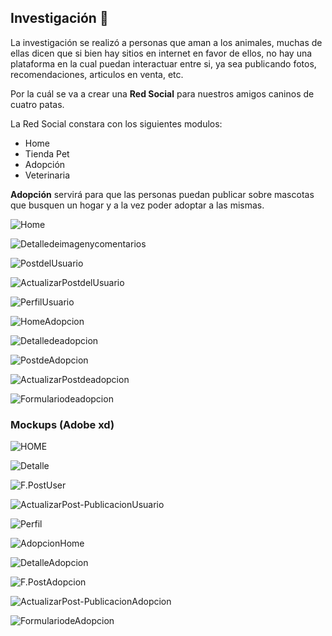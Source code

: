 
## Investigación :dog:

La investigación se realizó a personas que aman a los animales, muchas de ellas dicen que si bien hay sitios en internet en favor de ellos, no hay una plataforma en la cual puedan interactuar entre si, ya sea publicando fotos, recomendaciones, articulos en venta, etc.

Por la cuál se va a crear una **Red Social** para nuestros amigos caninos de cuatro patas. 

La Red Social constara con los siguientes modulos:

* Home
* Tienda Pet
* Adopción 
* Veterinaria 


**Adopción** servirá para que las personas puedan publicar sobre mascotas que busquen un hogar y a la vez poder adoptar a las mismas.


![Home](Wireframes/Home.png)

![Detalledeimagenycomentarios](Wireframes/Detalledeimagenycomentarios.png)

![PostdelUsuario](Wireframes/PostdelUsuario.png)

![ActualizarPostdelUsuario](Wireframes/ActualizarPostdelUsuario.png)

![PerfilUsuario](Wireframes/PerfilUsuario.png)

![HomeAdopcion](Wireframes/HomeAdopcion.png)

![Detalledeadopcion](Wireframes/Detalledeadopcion.png)

![PostdeAdopcion](Wireframes/PostdeAdopcion.png)

![ActualizarPostdeadopcion](Wireframes/ActualizarPostdeadopcion.png)

![Formulariodeadopcion](Wireframes/Formulariodeadopcion.png)

### Mockups (Adobe xd)

![HOME](Mockups/HOME.png)

![Detalle](Mockups/Detalle.png)

![F.PostUser](Mockups/F.PostUser.png)

![ActualizarPost-PublicacionUsuario](Mockups/ActualizarPost-PublicacionUsuario.png)

![Perfil](Mockups/Perfil.png)

![AdopcionHome](Mockups/AdopcionHome.png)

![DetalleAdopcion](Mockups/DetalleAdopcion.png)

![F.PostAdopcion](Mockups/F.PostAdopcion.png)

![ActualizarPost-PublicacionAdopcion](Mockups/ActualizarPost-PublicacionAdopcion.png)

![FormulariodeAdopcion](Mockups/FormulariodeAdopcion.png)








